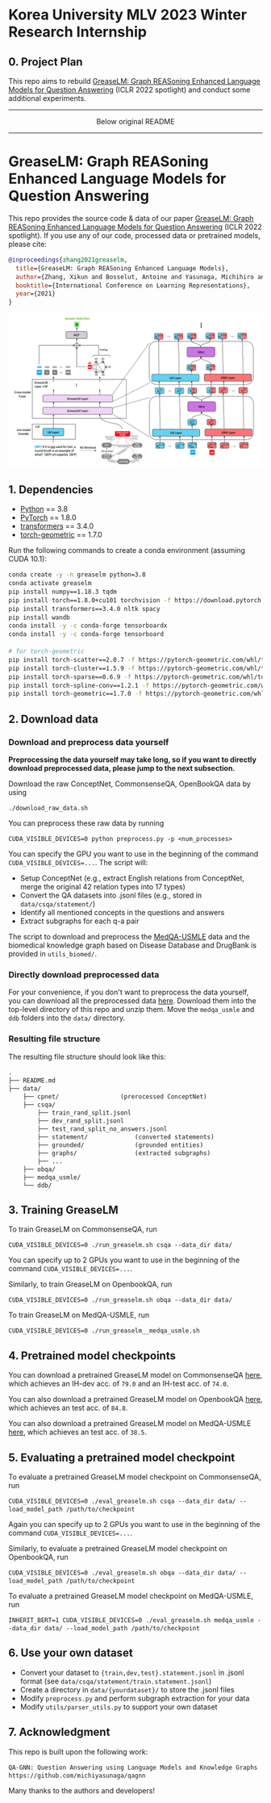 # Korea University MLV 2023 Winter Research Internship
## 0. Project Plan

This repo aims to rebuild [GreaseLM: Graph REASoning Enhanced Language Models for Question Answering](https://arxiv.org/abs/2201.08860) (ICLR 2022 spotlight) and conduct some additional experiments.
<hr/>
<p align="center">
  Below original README
</p>
<hr/>

# GreaseLM: Graph REASoning Enhanced Language Models for Question Answering

This repo provides the source code & data of our paper [GreaseLM: Graph REASoning Enhanced Language Models for Question Answering](https://arxiv.org/abs/2201.08860) (ICLR 2022 spotlight). If you use any of our code, processed data or pretrained models, please cite:
```bib
@inproceedings{zhang2021greaselm,
  title={GreaseLM: Graph REASoning Enhanced Language Models},
  author={Zhang, Xikun and Bosselut, Antoine and Yasunaga, Michihiro and Ren, Hongyu and Liang, Percy and Manning, Christopher D and Leskovec, Jure},
  booktitle={International Conference on Learning Representations},
  year={2021}
}
```

<p align="center">
  <img src="./figs/greaselm.png" width="600" title="GreaseLM model architecture" alt="">
</p>

## 1. Dependencies

- [Python](<https://www.python.org/>) == 3.8
- [PyTorch](<https://pytorch.org/get-started/locally/>) == 1.8.0
- [transformers](<https://github.com/huggingface/transformers/tree/v3.4.0>) == 3.4.0
- [torch-geometric](https://pytorch-geometric.readthedocs.io/) == 1.7.0

Run the following commands to create a conda environment (assuming CUDA 10.1):
```bash
conda create -y -n greaselm python=3.8
conda activate greaselm
pip install numpy==1.18.3 tqdm
pip install torch==1.8.0+cu101 torchvision -f https://download.pytorch.org/whl/torch_stable.html
pip install transformers==3.4.0 nltk spacy
pip install wandb
conda install -y -c conda-forge tensorboardx
conda install -y -c conda-forge tensorboard

# for torch-geometric
pip install torch-scatter==2.0.7 -f https://pytorch-geometric.com/whl/torch-1.8.0+cu101.html
pip install torch-cluster==1.5.9 -f https://pytorch-geometric.com/whl/torch-1.8.0+cu101.html
pip install torch-sparse==0.6.9 -f https://pytorch-geometric.com/whl/torch-1.8.0+cu101.html
pip install torch-spline-conv==1.2.1 -f https://pytorch-geometric.com/whl/torch-1.8.0+cu101.html
pip install torch-geometric==1.7.0 -f https://pytorch-geometric.com/whl/torch-1.8.0+cu101.html
```


## 2. Download data

### Download and preprocess data yourself
**Preprocessing the data yourself may take long, so if you want to directly download preprocessed data, please jump to the next subsection.**

Download the raw ConceptNet, CommonsenseQA, OpenBookQA data by using
```
./download_raw_data.sh
```

You can preprocess these raw data by running
```
CUDA_VISIBLE_DEVICES=0 python preprocess.py -p <num_processes>
```
You can specify the GPU you want to use in the beginning of the command `CUDA_VISIBLE_DEVICES=...`. The script will:
* Setup ConceptNet (e.g., extract English relations from ConceptNet, merge the original 42 relation types into 17 types)
* Convert the QA datasets into .jsonl files (e.g., stored in `data/csqa/statement/`)
* Identify all mentioned concepts in the questions and answers
* Extract subgraphs for each q-a pair

The script to download and preprocess the [MedQA-USMLE](https://github.com/jind11/MedQA) data and the biomedical knowledge graph based on Disease Database and DrugBank is provided in `utils_biomed/`.

### Directly download preprocessed data
For your convenience, if you don't want to preprocess the data yourself, you can download all the preprocessed data [here](https://drive.google.com/drive/folders/1T6B4nou5P3u-6jr0z6e3IkitO8fNVM6f?usp=sharing). Download them into the top-level directory of this repo and unzip them. Move the `medqa_usmle` and `ddb` folders into the `data/` directory.

### Resulting file structure

The resulting file structure should look like this:

```plain
.
├── README.md
├── data/
    ├── cpnet/                 (prerocessed ConceptNet)
    ├── csqa/
        ├── train_rand_split.jsonl
        ├── dev_rand_split.jsonl
        ├── test_rand_split_no_answers.jsonl
        ├── statement/             (converted statements)
        ├── grounded/              (grounded entities)
        ├── graphs/                (extracted subgraphs)
        ├── ...
    ├── obqa/
    ├── medqa_usmle/
    └── ddb/
```

## 3. Training GreaseLM
To train GreaseLM on CommonsenseQA, run
```
CUDA_VISIBLE_DEVICES=0 ./run_greaselm.sh csqa --data_dir data/
```
You can specify up to 2 GPUs you want to use in the beginning of the command `CUDA_VISIBLE_DEVICES=...`.

Similarly, to train GreaseLM on OpenbookQA, run
```
CUDA_VISIBLE_DEVICES=0 ./run_greaselm.sh obqa --data_dir data/
```

To train GreaseLM on MedQA-USMLE, run
```
CUDA_VISIBLE_DEVICES=0 ./run_greaselm__medqa_usmle.sh
```

## 4. Pretrained model checkpoints
You can download a pretrained GreaseLM model on CommonsenseQA [here](https://drive.google.com/file/d/1QPwLZFA6AQ-pFfDR6TWLdBAvm3c_HOUr/view?usp=sharing), which achieves an IH-dev acc. of `79.0` and an IH-test acc. of `74.0`.

You can also download a pretrained GreaseLM model on OpenbookQA [here](https://drive.google.com/file/d/1-QqyiQuU9xlN20vwfIaqYQ_uJMP8d7Pv/view?usp=sharing), which achieves an test acc. of `84.8`.

You can also download a pretrained GreaseLM model on MedQA-USMLE [here](https://drive.google.com/file/d/1j0QxiBiGbv0s9PhseSly6V6uiHWU5IEt/view?usp=sharing), which achieves an test acc. of `38.5`.

## 5. Evaluating a pretrained model checkpoint
To evaluate a pretrained GreaseLM model checkpoint on CommonsenseQA, run
```
CUDA_VISIBLE_DEVICES=0 ./eval_greaselm.sh csqa --data_dir data/ --load_model_path /path/to/checkpoint
```
Again you can specify up to 2 GPUs you want to use in the beginning of the command `CUDA_VISIBLE_DEVICES=...`.

Similarly, to evaluate a pretrained GreaseLM model checkpoint on OpenbookQA, run
```
CUDA_VISIBLE_DEVICES=0 ./eval_greaselm.sh obqa --data_dir data/ --load_model_path /path/to/checkpoint
```
To evaluate a pretrained GreaseLM model checkpoint on MedQA-USMLE, run
```
INHERIT_BERT=1 CUDA_VISIBLE_DEVICES=0 ./eval_greaselm.sh medqa_usmle --data_dir data/ --load_model_path /path/to/checkpoint
```

## 6. Use your own dataset
- Convert your dataset to  `{train,dev,test}.statement.jsonl`  in .jsonl format (see `data/csqa/statement/train.statement.jsonl`)
- Create a directory in `data/{yourdataset}/` to store the .jsonl files
- Modify `preprocess.py` and perform subgraph extraction for your data
- Modify `utils/parser_utils.py` to support your own dataset

## 7. Acknowledgment
This repo is built upon the following work:
```
QA-GNN: Question Answering using Language Models and Knowledge Graphs
https://github.com/michiyasunaga/qagnn
```
Many thanks to the authors and developers!
